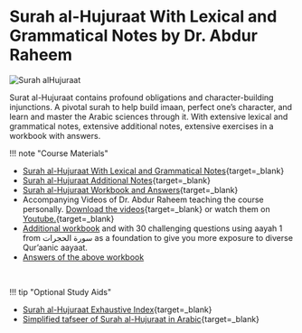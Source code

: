 # Surah al-Hujuraat With Lexical and Grammatical Notes by Dr. Abdur Raheem

![Surah alHujuraat](/img/surah-hujuraat.jpg)

Surat al-Hujuraat contains profound obligations and character-building injunctions. A pivotal surah to help build imaan, perfect one’s character, and learn and master the Arabic sciences through it. With extensive lexical and grammatical notes, extensive additional notes, extensive exercises in a workbook with answers.

!!! note "Course Materials"

- [Surah al-Hujuraat With Lexical and Grammatical Notes](http://drvaniya.com/wp-content/uploads/2019/08/Suurat-al-Hujuraat_With-Lexical-and-Grammatical-Notes.pdf){target=\_blank}
- [Surah al-Hujuraat Additional Notes](http://drvaniya.com/wp-content/uploads/2011/11/Suurah-al-Hujuraat-Additional-Notes.pdf){target=\_blank}
- [Surah al-Hujuraat Workbook and Answers](http://drvaniya.com/wp-content/uploads/2011/11/Suurah-al-Hujuraat-Workbook-and-Answers.pdf){target=\_blank}
- Accompanying Videos of Dr. Abdur Raheem teaching the course personally. [Download the videos](http://www.lqtoronto.com/videoHUJURATdl.html){target=\_blank} or watch them on [Youtube.](https://www.youtube.com/playlist?list=PLLR4KhKkm2c_dWZfdFQnSVdz6wqN_jN_i){target=\_blank}
- [Additional workbook](http://drvaniya.com/wp-content/uploads/2019/09/suurah-al-Hujuraat-Quraanic-Exercises.pdf) and with 30 challenging questions using aayah 1 from سورة الحجرات as a foundation to give you more exposure to diverse Qur’aanic aayaat.
- [Answers of the above workbook](http://drvaniya.com/wp-content/uploads/2019/09/suurah-al-Hujuraat-Quraanic-Exercises_-answers.pdf)

<br>

!!! tip "Optional Study Aids"

- [Surah al-Hujuraat Exhaustive Index](http://drvaniya.com/wp-content/uploads/2011/11/Suurah-al-Hujuraat-Exhaustive-Index.pdf){target=\_blank}
- [Simplified tafseer of Surah al-Hujuraat in Arabic](http://drvaniya.com/wp-content/uploads/2019/08/Suurah-al-Hujuraat-Simplified-Tafsiir.pdf){target=\_blank}

<br>
